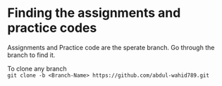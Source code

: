 # Finding the assignments and practice codes
Assignments and Practice code are the sperate branch. Go through the branch to find it.

To clone any branch  
`git clone -b <Branch-Name> https://github.com/abdul-wahid789.git`